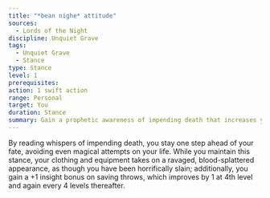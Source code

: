 ```yaml
---
title: "*bean nighe* attitude"
sources:
  - Lords of the Night
discipline: Unquiet Grave
tags:
  - Unquiet Grave
  - Stance
type: Stance
level: 1
prerequisites:
action: 1 swift action
range: Personal
target: You
duration: Stance
summary: Gain a prophetic awareness of impending death that increases your saving throws.
---
```


By reading whispers of impending death, you stay one step ahead of your fate, avoiding even magical attempts on your life. While you maintain this stance, your clothing and equipment takes on a ravaged, blood-splattered appearance, as though you have been horrifically slain; additionally, you gain a +1 insight bonus on saving throws, which improves by 1 at 4th level and again every 4 levels thereafter.
